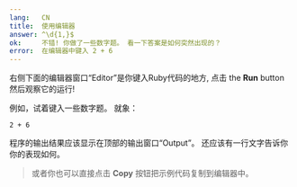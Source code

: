 ```yaml
---
lang:   CN
title:  使用编辑器
answer: ^\d{1,}$
ok:     不错! 你做了一些数字题。 看一下答案是如何突然出现的？
error:  在编辑器中键入 2 + 6
---
```


右侧下面的编辑器窗口“Editor”是你键入Ruby代码的地方, 点击 the __Run__ button 然后观察它的运行!

例如，试着键入一些数字题。 就象：

    2 + 6

程序的输出结果应该显示在顶部的输出窗口“Output”。
还应该有一行文字告诉你你的表现如何。

> 或者你也可以直接点击 __Copy__ 按钮把示例代码复制到编辑器中。
